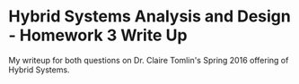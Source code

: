 # Hybrid Systems Analysis and Design - Homework 3 Write Up #
My writeup for both questions on Dr. Claire Tomlin's Spring 2016 offering of Hybrid Systems.
